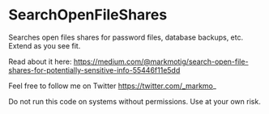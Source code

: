 # SearchOpenFileShares
Searches open files shares for password files, database backups, etc.  Extend as you see fit.

Read about it here: https://medium.com/@markmotig/search-open-file-shares-for-potentially-sensitive-info-55446f11e5dd

Feel free to follow me on Twitter https://twitter.com/_markmo_

Do not run this code on systems without permissions.  Use at your own risk.
